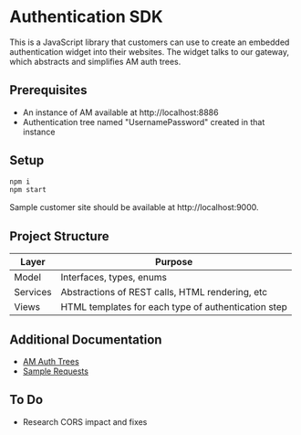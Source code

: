 # Authentication SDK

This is a JavaScript library that customers can use to create an embedded authentication widget into their websites. The widget talks to our gateway, which abstracts and simplifies AM auth trees.

## Prerequisites

- An instance of AM available at http://localhost:8886
- Authentication tree named "UsernamePassword" created in that instance

## Setup

```bash
npm i
npm start
```

Sample customer site should be available at http://localhost:9000.

## Project Structure

| Layer    | Purpose                                             |
| -------- | --------------------------------------------------- |
| Model    | Interfaces, types, enums                            |
| Services | Abstractions of REST calls, HTML rendering, etc     |
| Views    | HTML templates for each type of authentication step |

## Additional Documentation

- [AM Auth Trees](docs/auth-trees.md)
- [Sample Requests](docs/sample-requests.md)

## To Do

- Research CORS impact and fixes
